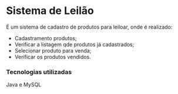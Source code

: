 # Sistema de Leilão

É um sistema de cadastro de produtos para leiloar, onde é realizado:
 - Cadastramento produtos;
 - Verificar a listagem qde produtos já cadastrados;
 - Selecionar produto para venda;
 - Verificar os produtos vendidos. 

### Tecnologias utilizadas
Java e MySQL
